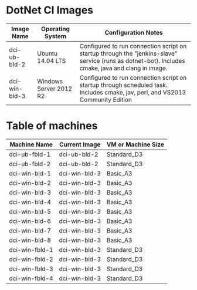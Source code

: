 # DotNet CI Images

|Image Name|Operating System|Configuration Notes|
|---|---|---|
|dci-ub-bld-2|Ubuntu 14.04 LTS|Configured to run connection script on startup through the "jenkins-slave" service (runs as dotnet-bot).  Includes cmake, java and clang in image.|
|dci-win-bld-3|Windows Server 2012 R2|Configured to run connection script on startup through scheduled task.  Includes cmake, jav, perl, and VS2013 Community Edition|

# Table of machines

|Machine Name|Current Image|VM or Machine Size|
|---|---|---|
|dci-ub-fbld-1|dci-ub-bld-2|Standard_D3|
|dci-ub-fbld-2|dci-ub-bld-2|Standard_D3|
|dci-win-bld-1|dci-win-bld-3|Basic_A3|
|dci-win-bld-2|dci-win-bld-3|Basic_A3|
|dci-win-bld-3|dci-win-bld-3|Basic_A3|
|dci-win-bld-4|dci-win-bld-3|Basic_A3|
|dci-win-bld-5|dci-win-bld-3|Basic_A3|
|dci-win-bld-6|dci-win-bld-3|Basic_A3|
|dci-win-bld-7|dci-win-bld-3|Basic_A3|
|dci-win-bld-8|dci-win-bld-3|Basic_A3|
|dci-win-fbld-1|dci-win-bld-3|Standard_D3|
|dci-win-fbld-2|dci-win-bld-3|Standard_D3|
|dci-win-fbld-3|dci-win-bld-3|Standard_D3|
|dci-win-fbld-4|dci-win-bld-3|Standard_D3|